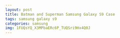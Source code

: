 ```yaml
---
layout: post
title: Batman and Superman Samsung Galaxy S9 Case
tags: samsung galaxy s9
categories: samsung
img: 1FUQsYQ_X3MPbaERc6P_TUQSri9Hx4Q0J
---
```

